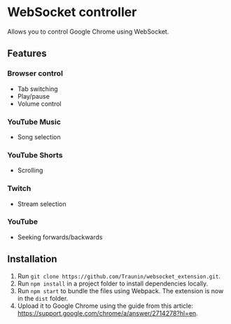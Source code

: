 # WebSocket controller

Allows you to control Google Chrome using WebSocket.

## Features

### Browser control

- Tab switching
- Play/pause
- Volume control

### YouTube Music

- Song selection

### YouTube Shorts

- Scrolling

### Twitch

- Stream selection

### YouTube

- Seeking forwards/backwards

## Installation

1. Run `git clone https://github.com/Traunin/websocket_extension.git`.
2. Run `npm install` in a project folder to install dependencies locally.
3. Run `npm start` to bundle the files using Webpack. The extension is now in the `dist` folder.
4. Upload it to Google Chrome using the guide from this article: https://support.google.com/chrome/a/answer/2714278?hl=en.
